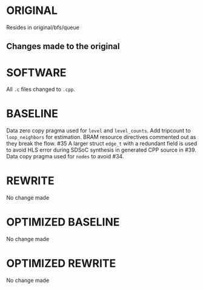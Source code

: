 # ORIGINAL
Resides in original/bfs/queue

## Changes made to the original

# SOFTWARE
All `.c` files changed to `.cpp`.

# BASELINE
Data zero copy pragma used for `level` and `level_counts`.
Add tripcount to `loop_neighbors` for estimation.
BRAM resource directives commented out as they break the flow. #35
A larger struct `edge_t` with a redundant field is used to avoid HLS error during SDSoC synthesis in generated CPP source in #39. 
Data copy pragma used for `nodes` to avoid #34.

# REWRITE
No change made

# OPTIMIZED BASELINE
No change made

# OPTIMIZED REWRITE
No change made
